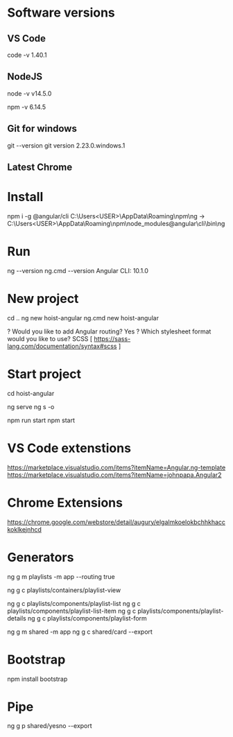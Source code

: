 # Software versions

## VS Code
code -v
1.40.1

## NodeJS
node -v
v14.5.0

npm -v
6.14.5

## Git for windows
git --version
git version 2.23.0.windows.1

## Latest Chrome 

# Install
npm i -g @angular/cli 
C:\Users\<USER>\AppData\Roaming\npm\ng -> C:\Users\<USER>\AppData\Roaming\npm\node_modules\@angular\cli\bin\ng

# Run
ng --version
ng.cmd --version
Angular CLI: 10.1.0

# New project
cd ..
ng new hoist-angular
ng.cmd new hoist-angular

? Would you like to add Angular routing? Yes
? Which stylesheet format would you like to use? SCSS   [ https://sass-lang.com/documentation/syntax#scss ]

# Start project
cd hoist-angular

ng serve 
ng s -o

npm run start
npm start

# VS Code extenstions
https://marketplace.visualstudio.com/items?itemName=Angular.ng-template
https://marketplace.visualstudio.com/items?itemName=johnpapa.Angular2

# Chrome Extensions
https://chrome.google.com/webstore/detail/augury/elgalmkoelokbchhkhacckoklkejnhcd

# Generators
ng g m playlists -m app --routing true

ng g c playlists/containers/playlist-view

ng g c playlists/components/playlist-list
ng g c playlists/components/playlist-list-item
ng g c playlists/components/playlist-details
ng g c playlists/components/playlist-form

ng g m shared -m app
ng g c shared/card --export

# Bootstrap
 npm install bootstrap

# Pipe
ng g p shared/yesno --export 


